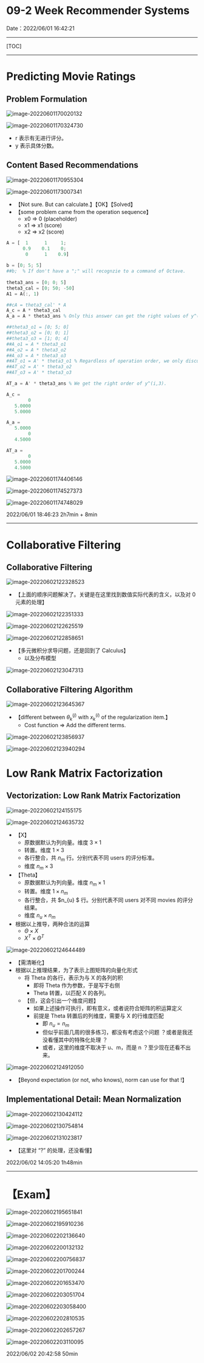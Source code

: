 # 09-2 Week Recommender Systems

Date：2022/06/01 16:42:21

------





[TOC]



------



# Predicting Movie Ratings

## Problem Formulation

![image-20220601170020132](images/09_2_Week_Recommender_Systems/image-20220601170020132.png)

![image-20220601170324730](images/09_2_Week_Recommender_Systems/image-20220601170324730.png)

* r 表示有无进行评分。
* y 表示具体分数。



## Content Based Recommendations

![image-20220601170955304](images/09_2_Week_Recommender_Systems/image-20220601170955304.png)

![image-20220601173007341](images/09_2_Week_Recommender_Systems/image-20220601173007341.png)

* 【Not sure. But can calculate.】【OK】【Solved】
* 【some problem came from the operation sequence】
  * x0 => 0 (placeholder)
  * x1 => x1 (score)
  * x2 => x2 (score)

```octave
A = [  1      1     1;
      0.9    0.1    0;
       0      1    0.9]
   
b = [0; 5; 5]
##b;  % If don't have a ";" will recognzie to a command of Octave.
  
theta3_ans = [0; 0; 5]
theta3_cal = [0; 50; -50]
A1 = A(:, 1)

##cA = theta3_cal' * A
A_c = A * theta3_cal
A_a = A * theta3_ans % Only this answer can get the right values of y^(i,3).

##theta3_o1 = [0; 5; 0]
##theta3_o2 = [0; 0; 1]
##theta3_o3 = [1; 0; 4]
##A_o1 = A * theta3_o1
##A_o2 = A * theta3_o2
##A_o3 = A * theta3_o3
##AT_o1 = A' * theta3_o1 % Regardless of operation order, we only discuss the values of results.
##AT_o2 = A' * theta3_o2
##AT_o3 = A' * theta3_o3

AT_a = A' * theta3_ans % We get the right order of y^(i,3).
```

```Octave
A_c =
        0
   5.0000
   5.0000

A_a =
   5.0000
        0
   4.5000

AT_a =
        0
   5.0000
   4.5000
```



![image-20220601174406146](images/09_2_Week_Recommender_Systems/image-20220601174406146.png)

![image-20220601174527373](images/09_2_Week_Recommender_Systems/image-20220601174527373.png)

![image-20220601174748029](images/09_2_Week_Recommender_Systems/image-20220601174748029.png)



2022/06/01 18:46:23 2h7min + 8min

------



# Collaborative Filtering

## Collaborative Filtering

![image-20220602122328523](images/09_2_Week_Recommender_Systems/image-20220602122328523.png)

* 【上面的顺序问题解决了。关键是在这里找到数值实际代表的含义，以及对 0 元素的处理】

![image-20220602122351333](images/09_2_Week_Recommender_Systems/image-20220602122351333.png)

![image-20220602122625519](images/09_2_Week_Recommender_Systems/image-20220602122625519.png)

![image-20220602122858651](images/09_2_Week_Recommender_Systems/image-20220602122858651.png)

* 【多元微积分求导问题，还是回到了 Calculus】
  * 以及分布模型

![image-20220602123047313](images/09_2_Week_Recommender_Systems/image-20220602123047313.png)



## Collaborative Filtering Algorithm

![image-20220602123645367](images/09_2_Week_Recommender_Systems/image-20220602123645367.png)

* 【different between $\theta_{k}^{(j)}$ with $x_k^{(i)}$ of the regularization item.】
  * Cost function => Add the different terms.

![image-20220602123856937](images/09_2_Week_Recommender_Systems/image-20220602123856937.png)

![image-20220602123940294](images/09_2_Week_Recommender_Systems/image-20220602123940294.png)



# Low Rank Matrix Factorization

## Vectorization: Low Rank Matrix Factorization

![image-20220602124155175](images/09_2_Week_Recommender_Systems/image-20220602124155175.png)

![image-20220602124635732](images/09_2_Week_Recommender_Systems/image-20220602124635732.png)

* 【X】
  * 原数据默认为列向量。维度 $3 \times 1$ 
  * 转置。维度 $1 \times 3$ 
  * 各行整合，共 $n_m$ 行。分别代表不同 users 的评分标准。
  * 维度 $n_m \times 3$ 
* 【Theta】
  * 原数据默认为列向量。维度 $n_{m} \times 1$ 
  * 转置。维度 $1 \times n_{m}$ 
  * 各行整合，共 $n_{u} $ 行。分别代表不同 users 对不同 movies 的评分结果。
  * 维度 $n_u \times n_m$ 
* 根据以上推导，两种合法的运算
  * $\Theta \times X$ 
  * $X^T \times \Theta^T$ 

![image-20220602124644489](images/09_2_Week_Recommender_Systems/image-20220602124644489.png)

* 【需清晰化】
* 根据以上推理结果，为了表示上图矩阵的向量化形式
  * 将 Theta 的各行，表示为与 X 的各列的积
    * 即将 Theta 作为参数，于是写于右侧
    * Theta 转置，以匹配 X 的各列。
  * 【但，这会引出一个维度问题】
    * 如果上述操作可执行，即有意义，或者说符合矩阵的积运算定义
    * 前提是 Theta 转置后的列维度，需要与 X 的行维度匹配
      * 即 $n_{u} = n_{m}$ 
      * 但似乎前面几周的很多练习，都没有考虑这个问题 ？或者是我还没看懂其中的特殊化处理 ？
      * 或者，这里的维度不取决于 u、m，而是 n ？至少现在还看不出来。

![image-20220602124912050](images/09_2_Week_Recommender_Systems/image-20220602124912050.png)

* 【Beyond expectation (or not, who knows), norm can use for that !】



## Implementational Detail: Mean Normalization

![image-20220602130424112](images/09_2_Week_Recommender_Systems/image-20220602130424112.png)

![image-20220602130754814](images/09_2_Week_Recommender_Systems/image-20220602130754814.png)

![image-20220602131023817](images/09_2_Week_Recommender_Systems/image-20220602131023817.png)

* 【这里对 “?” 的处理，还没看懂】



2022/06/02 14:05:20 1h48min

------



# 【Exam】

![image-20220602195651841](images/09_2_Week_Recommender_Systems/image-20220602195651841.png)

![image-20220602195910236](images/09_2_Week_Recommender_Systems/image-20220602195910236.png)

![image-20220602202136640](images/09_2_Week_Recommender_Systems/image-20220602202136640.png)



![image-20220602200132132](images/09_2_Week_Recommender_Systems/image-20220602200132132.png)

![image-20220602200756837](images/09_2_Week_Recommender_Systems/image-20220602200756837.png)

![image-20220602201700244](images/09_2_Week_Recommender_Systems/image-20220602201700244.png)

![image-20220602201653470](images/09_2_Week_Recommender_Systems/image-20220602201653470.png)







![image-20220602203051704](images/09_2_Week_Recommender_Systems/image-20220602203051704.png)

![image-20220602203058400](images/09_2_Week_Recommender_Systems/image-20220602203058400.png)

![image-20220602202810535](images/09_2_Week_Recommender_Systems/image-20220602202810535.png)

![image-20220602202657267](images/09_2_Week_Recommender_Systems/image-20220602202657267.png)

![image-20220602203110095](images/09_2_Week_Recommender_Systems/image-20220602203110095.png)



2022/06/02 20:42:58 50min